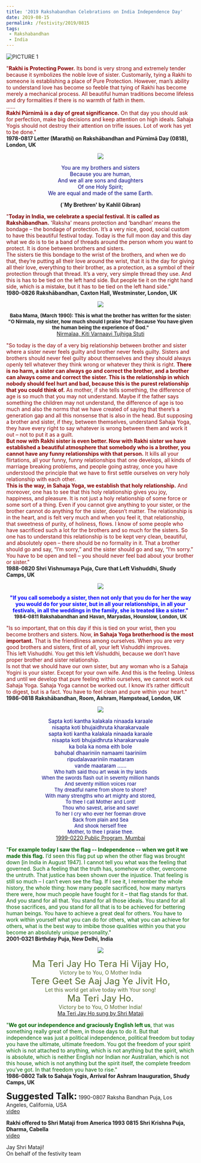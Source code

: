 ```yaml
---
title: '2019 Rakshabandhan Celebrations on India Independence Day'
date: 2019-08-15
permalink: /festivity/2019/0815
tags:
 - Rakshabandhan
 - India
---
```


![PICTURE 1](/images/image1.png)

<p>
<font color="DarkRed">"<b>Rakhi is Protecting Power.</b> Its bond is very strong and extremely tender because it symbolizes the noble love of sister. Customarily, tying a Rakhi to someone is establishing a place of Pure Protection. However, man’s ability to understand love has become so feeble that tying of Rakhi has become merely a mechanical process. All beautiful human traditions become lifeless and dry formalities if there is no warmth of faith in them.<br>
......<br>
<b>Rakhi Pūrnimā is a day of great significance.</b> On that day you should ask for perfection, make big decisions and keep attention on high ideals. Sahaja Yogis should not destroy their attention on trifle issues. Lot of work has yet to be done."</font><br>
<b>1978-0817 Letter (Marathi) on Rakshābandhan and Pūrnimā Day (0818), London, UK</b>
</p>

<div style="text-align: center"><img src="/images/image25.png" /></div>

<p style="color:Navy; text-align:center;">
You are my brothers and sisters<br>
Because you are human,<br>
And we all are sons and daughters<br>
Of one Holy Spirit;<br>
We are equal and made of the same Earth.<br>
</p>
<p style="text-align:center;"><b>(`My Brethren' by Kahlil Gibran)</b>
</p>

<p>
<font color="Maroon">"<b>Today in India, we celebrate a special festival. It is called as Rakshābandhan.</b> 'Raksha' means protection and ‘bandhan’ means the bondage – the bondage of protection. It’s a very nice, good, social custom to have this beautiful festival today. Today is the full moon day and this day what we do is to tie a band of threads around the person whom you want to protect. It is done between brothers and sisters.<br>
The sisters tie this bondage to the wrist of the brothers, and when we do that, they’re putting all their love around the wrist, that it is the day for giving all their love, everything to their brother, as a protection, as a symbol of their protection through that thread. It’s a very, very simple thread they use. And this is has to be tied on the left hand side. But people tie it on the right hand side, which is a mistake, but it has to be tied on the left hand side."</font><br>
<b>1980-0826 Rakshābandhan, Caxton Hall, Westminster, London, UK</b>
</p>

<div style="text-align: center"><img src="/images/image26.png" /></div>

<p style="text-align:center;">
<font size="-1"><b>Baba Mama, (March 1990): This is what the brother has written for the sister:<br>
"O Nirmala, my sister, how much should I praise You? Because You have given the human being the experience of God."</b></font><br>
<a href="https://www.youtube.com/watch?v=ErGWNRdwSBE">Nirmalaa, Kiti Varnaavi Tujhiga Stuti</a>
</p>

<p>
<font color="DarkRed">"So today is the day of a very big relationship between brother and sister where a sister never feels guilty and brother never feels guilty. Sisters and brothers should never feel guilty about themselves and they should always openly tell whatever they think wrong or whatever they think is right. <b>There is no harm, a sister can always go and correct the brother, and a brother can always come and correct the sister. This is the relationship in which nobody should feel hurt and bad, because this is the purest relationship that you could think of.</b> As mother, if she tells something, the difference of age is so much that you may not understand. Maybe if the father says something the children may not understand, the difference of age is too much and also the norms that we have created of saying that there’s a generation gap and all this nonsense that is also in the head. But supposing a brother and sister, if they, between themselves, understand Sahaja Yoga, they have every right to say whatever is wrong between them and work it out – not to put it as a guilt.<br>
<b>But now with Rakhi sister is even better. Now with Rakhi sister we have established a beautiful atmosphere that somebody who is a brother, you cannot have any funny relationships with that person.</b> It kills all your flirtations, all your funny, funny relationships that one develops, all kinds of marriage breaking problems, and people going astray, once you have understood the principle that we have to first settle ourselves on very holy relationship with each other.<br>
<b>This is the way, in Sahaja Yoga, we establish that holy relationship.</b> And moreover, one has to see that this holy relationship gives you joy, happiness, and pleasure. It is not just a holy relationship of some force or some sort of a thing. Even if you cannot give anything to your sister, or the brother cannot do anything for the sister, doesn’t matter. The relationship is in the heart, and is felt very much and when you feel it, that relationship, that sweetness of purity, of holiness, flows. I know of some people who have sacrificed such a lot for the brothers and so much for the sisters.
So one has to understand this relationship is to be kept very clean, beautiful, and absolutely open – there should be no formality in it. That a brother should go and say, “I’m sorry,” and the sister should go and say, “I’m sorry.” You have to be open and tell – you should never feel bad about your brother or sister."</font><br>
<b>1988-0820 Shri Vishnumaya Puja, Cure that Left Vishuddhi, Shudy Camps, UK</b>
</p>

<div style="text-align: center"> <img src="/images/image27.png" /></div>

<p>
<p style="text-align:center;">
<font color="Blue"><b>"If you call somebody a sister, then not only that you do for her the way you would do for your sister, 
but in all your relationships, in all your festivals, in all the weddings in the family, she is treated like a sister."</b></font><br>
<font size="-1"><b>1984-0811 Rakshabandhan and Havan, Maryadas, Hounslow, London, UK</b></font>
</p>

<p>
<font color="DarkRed">"Is so important, that on this day if this is tied on your wrist, then you become brothers and sisters. Now, <b>in Sahaja Yoga brotherhood is the most important.</b> That is the friendliness among ourselves. When you are very good brothers and sisters, first of all, your left Vishuddhi improves.<br>
This left Vishuddhi. You get this left Vishuddhi, because we don’t have proper brother and sister relationship.<br>
Is not that we should have our own sister, but any woman who is a Sahaja Yogini is your sister. Except for your own wife. And this is the feeling. Unless and until we develop that pure feeling within ourselves, we cannot work out Sahaja Yoga. Sahaja Yoga cannot be worked out. I know it’s rather difficult to digest, but is a fact. You have to feel clean and pure within your heart."</font><br>
<b>1986-0818 Rakshābandhan, Room, Ashram, Hampstead, London, UK</b>
</p>

<div style="text-align: center"><img src="/images/image28.png" /></div>

<p style="color:Navy; text-align:center;">
Sapta koti kantha kalakala ninaada karaale<br>
nisapta koti bhujaidhruta kharakarvaale<br>
sapta koti kantha kalakala ninaada karaale<br>
nisapta koti bhujaidhruta kharakarvaale<br>
ka bola ka noma eith bole<br>
bahubal dhaariniin namaami taariniim<br>
ripudalavaariniin maataram<br>
vande maataram ......<br>
<font size="-1">Who hath said thou art weak in thy lands<br>
When the swords flash out in seventy million hands<br>
And seventy million voices roar<br>
Thy dreadful name from shore to shore?<br>
With many strengths who art mighty and stored,<br>
To thee I call Mother and Lord!<br>
Thou who savest, arise and save!<br>
To her I cry who ever her foeman drove<br>
Back from plain and Sea<br>
And shook herself free<br>
Mother, to thee I praise thee.</font><br>
<a href="https://www.youtube.com/watch?v=Myb4MjS2rQs">1999-0220 Public Program, Mumbai</a>
</p>

<p>
<font color="DarkGreen">"<b>For example today I saw the flag -- Independence -- when we got it we made this flag.</b> I’d seen this flag put up when the other flag was brought down [in India in August 1947]. I cannot tell you what was the feeling that governed. Such a feeling that the truth has, somehow or other, overcome the untruth. That justice has been shown over the injustice. That feeling is still so much – I can’t even see the flag. If I see it, I remember the whole history, the whole thing: how many people sacrificed, how many martyrs there were, how much people have fought for it – that flag stands for that. And you stand for all that. You stand for all those ideals. You stand for all those sacrifices, and you stand for all that is to be achieved for bettering human beings. You have to achieve a great deal for others. You have to work within yourself what you can do for others, what you can achieve for others, what is the best way to imbibe those qualities within you that you become an absolutely unique personality."</font><br>
<b>2001-0321 Birthday Puja, New Delhi, India</b>
</p>

<div style="text-align: center"><img src="/images/image29.png" /></div>

<p style="color:DarkOliveGreen; text-align:center;">
<font size="+2">Ma Teri Jay Ho Tera Hi Vijay Ho,</font><br>
Victory be to You, O Mother India<br>
<font size="+2">Tere Geet Se Aaj Jag Ye Jivit Ho,</font><br>
Let this world get alive today with Your song!<br>
<font size="+2">Ma Teri Jay Ho.</font><br>
Victory be to You, O Mother India!<br>
<a href="https://www.youtube.com/watch?v=L4iJtXr9jbI">  Ma Teri Jay Ho sung by Shri Mataji</a>
</p>


<p>
<font color="DarkGreen">"<b>We got our independence and graciously English left us</b>, that was something really great of them, in those days to do it. But that independence was just a political independence, political freedom but today you have the ultimate, ultimate freedom. You got the freedom of your spirit which is not attached to anything, which is not anything but the spirit, which is absolute, which is neither English nor Indian nor Australian, which is not this house, which is not anything but the spirit itself, the complete freedom you’ve got. In that freedom you have to rise."</font><br>
<b>1986-0802 Talk to Sahaja Yogis, Arrival for Ashram Inauguration, Shudy Camps, UK</b>
</p>

<p>
<font size="+2"><b>Suggested Talk:</b></font> 1990-0807 Raksha Bandhan  Puja, Los Angeles, California, USA<br><a href="https://www.youtube.com/watch?time_continue=4&v=380D3C1isCYo"> video</a><br>
</p>

<p>
<b>Rakhi offered to Shri Mataji from America 1993 0815 Shri Krishna Puja, Dharma, Cabella</b><br><a href="https://www.youtube.com/watch?v=5fwXzXBnz_o&feature=youtu.be"> video</a><br>
</p>


Jay Shri Mataji!<br>
On behalf of the festivity team